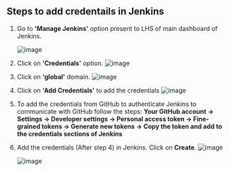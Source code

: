 ## Steps to add credentails in Jenkins
1. Go to **'Manage Jenkins'** option present to LHS of main dashboard of Jenkins.
   
   ![image](https://github.com/swatipal1010/CICD-Practice-Repo/assets/110754474/25ad351f-7845-4926-b028-5eca0ec815f5)
2. Click on **'Credentials'** option.
   ![image](https://github.com/swatipal1010/CICD-Practice-Repo/assets/110754474/14256d7c-749c-4981-840b-4605a96c5360)
3. Click on **'global'** domain.
   ![image](https://github.com/swatipal1010/CICD-Practice-Repo/assets/110754474/187cd651-4bda-4315-be47-35baa2c1d625)
4. Click on **'Add Credentials'** to add the credentials
   ![image](https://github.com/swatipal1010/CICD-Practice-Repo/assets/110754474/c9009c8c-3a53-488f-a892-9241ef40521d)

5. To add the credentials from GitHub to authenticate Jenkins to communicate with GitHub follow the steps:
   **Your GitHub account -> Settings -> Developer settings -> Personal access token -> Fine-grained tokens -> Generate new tokens -> Copy the token and add to the credentials sections of Jenkins**

6. Add the credentials (After step 4) in Jenkins. Click on **Create**.
   ![image](https://github.com/swatipal1010/CICD-Practice-Repo/assets/110754474/8d8bbb68-933b-4d2b-bd76-4fe659b33da8)

   ![image](https://github.com/swatipal1010/CICD-Practice-Repo/assets/110754474/205dcf94-80f9-4df7-a537-a4c95a34520e)

   

